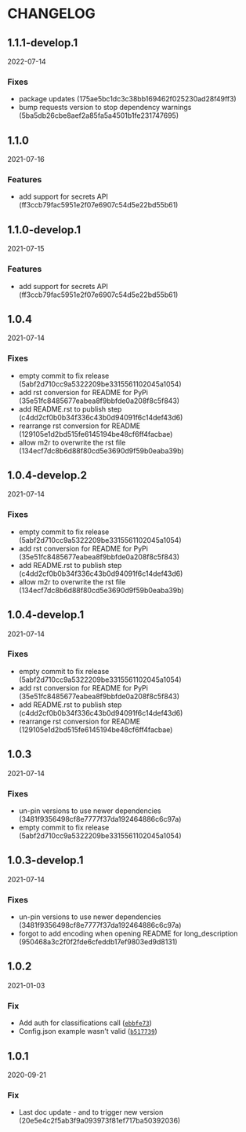 # CHANGELOG

<!--- next entry here -->

## 1.1.1-develop.1
2022-07-14

### Fixes

- package updates (175ae5bc1dc3c38bb169462f025230ad28f49ff3)
- bump requests version to stop dependency warnings (5ba5db26cbe8aef2a85fa5a4501b1fe231747695)

## 1.1.0
2021-07-16

### Features

- add support for secrets API (ff3ccb79fac5951e2f07e6907c54d5e22bd55b61)

## 1.1.0-develop.1
2021-07-15

### Features

- add support for secrets API (ff3ccb79fac5951e2f07e6907c54d5e22bd55b61)

## 1.0.4
2021-07-14

### Fixes

- empty commit to fix release (5abf2d710cc9a5322209be3315561102045a1054)
- add rst conversion for README for PyPi (35e51fc8485677eabea8f9bbfde0a208f8c5f843)
- add README.rst to publish step (c4dd2cf0b0b34f336c43b0d94091f6c14def43d6)
- rearrange rst conversion for README (129105e1d2bd515fe6145194be48cf6ff4facbae)
- allow m2r to overwrite the rst file (134ecf7dc8b6d88f80cd5e3690d9f59b0eaba39b)

## 1.0.4-develop.2
2021-07-14

### Fixes

- empty commit to fix release (5abf2d710cc9a5322209be3315561102045a1054)
- add rst conversion for README for PyPi (35e51fc8485677eabea8f9bbfde0a208f8c5f843)
- add README.rst to publish step (c4dd2cf0b0b34f336c43b0d94091f6c14def43d6)
- allow m2r to overwrite the rst file (134ecf7dc8b6d88f80cd5e3690d9f59b0eaba39b)

## 1.0.4-develop.1
2021-07-14

### Fixes

- empty commit to fix release (5abf2d710cc9a5322209be3315561102045a1054)
- add rst conversion for README for PyPi (35e51fc8485677eabea8f9bbfde0a208f8c5f843)
- add README.rst to publish step (c4dd2cf0b0b34f336c43b0d94091f6c14def43d6)
- rearrange rst conversion for README (129105e1d2bd515fe6145194be48cf6ff4facbae)

## 1.0.3
2021-07-14

### Fixes

- un-pin versions to use newer dependencies (3481f9356498cf8e7777f37da192464886c6c97a)
- empty commit to fix release (5abf2d710cc9a5322209be3315561102045a1054)

## 1.0.3-develop.1
2021-07-14

### Fixes

- un-pin versions to use newer dependencies (3481f9356498cf8e7777f37da192464886c6c97a)
- forgot to add encoding when opening README for long_description (950468a3c2f0f2fde6cfeddb17ef9803ed9d8131)

## 1.0.2
2021-01-03

### Fix

- Add auth for classifications call ([`ebbfe73`](https://gitlab.com/ionburst/ionburst-sdk-python/-/commit/ebbfe7359befc902a658354525708e234ffe51ec))
- Config.json example wasn't valid ([`b517739`](https://gitlab.com/ionburst/ionburst-sdk-python/-/commit/b5177397111678aeb586cad6a1466ac812036112))

## 1.0.1
2020-09-21

### Fix

- Last doc update - and to trigger new version (20e5e4c2f5ab3f9a093973f81ef717ba50392036)
